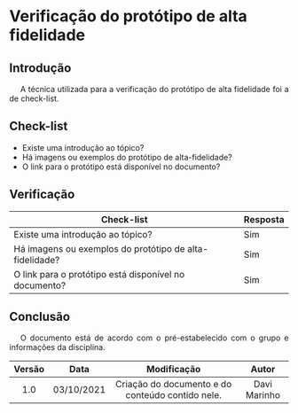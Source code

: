 # Verificação do protótipo de alta fidelidade

## Introdução
<p style="text-indent: 20px; text-align: justify">
A técnica utilizada para a verificação do protótipo de alta fidelidade foi a de check-list.
</p>

## Check-list 
* Existe uma introdução ao tópico?
* Há imagens ou exemplos do protótipo de alta-fidelidade?
* O link para o protótipo está disponível no documento?

## Verificação

| Check-list                                                   | Resposta |
|---|---|
| Existe uma introdução ao tópico?                             | Sim |
| Há imagens ou exemplos do protótipo de alta-fidelidade?      | Sim |
| O link para o protótipo está disponível no documento?        | Sim |


## Conclusão
<p style="text-indent: 20px; text-align: justify">
O documento está de acordo com o pré-estabelecido com o grupo e informações da disciplina.
</p>

| Versão | Data| Modificação|Autor|
| :--: | :--: | :--: | :--:|
| 1.0 | 03/10/2021 | Criação do documento e do conteúdo contido nele. | Davi Marinho |
